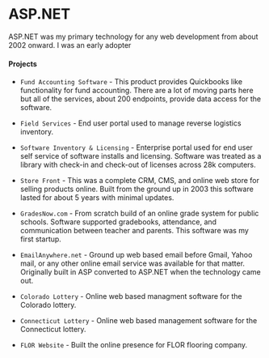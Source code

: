 # ASP.NET
ASP.NET was my primary technology for any web development from about 2002 onward.  I was an early adopter 

#### Projects
* `Fund Accounting Software` - This product provides Quickbooks like functionality for fund accounting.  There are a lot of moving parts here but all of the services, about 200 endpoints, provide data access for the software.

* `Field Services` - End user portal used to manage reverse logistics inventory. 

* `Software Inventory & Licensing` - Enterprise portal used for end user self service of software installs and licensing.  Software was treated as a library with check-in and check-out of licenses across 28k computers.

* `Store Front` - This was a complete CRM, CMS, and online web store for selling products online.  Built from the ground up in 2003 this software lasted for about 5 years with minimal updates.

* `GradesNow.com` - From scratch build of an online grade system for public schools.  Software supported gradebooks, attendance, and communication between teacher and parents.  This software was my first startup.

* `EmailAnywhere.net` - Ground up web based email before Gmail, Yahoo mail, or any other online email service was available for that matter.  Originally built in ASP converted to ASP.NET when the technology came out.

* `Colorado Lottery` - Online web based managment software for the Colorado lottery.

* `Connecticut Lottery` - Online web based management software for the Connecticut lottery.

* `FLOR Website` - Built the online presence for FLOR flooring company.
 